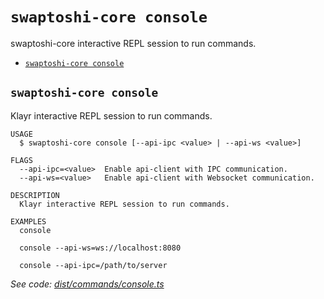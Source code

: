 # `swaptoshi-core console`

swaptoshi-core interactive REPL session to run commands.

- [`swaptoshi-core console`](#swaptoshi-core-console)

## `swaptoshi-core console`

Klayr interactive REPL session to run commands.

```
USAGE
  $ swaptoshi-core console [--api-ipc <value> | --api-ws <value>]

FLAGS
  --api-ipc=<value>  Enable api-client with IPC communication.
  --api-ws=<value>   Enable api-client with Websocket communication.

DESCRIPTION
  Klayr interactive REPL session to run commands.

EXAMPLES
  console

  console --api-ws=ws://localhost:8080

  console --api-ipc=/path/to/server
```

_See code: [dist/commands/console.ts](https://github.com/Swaptoshi/swaptoshi-core/blob/v1.0.0-alpha.2/dist/commands/console.ts)_
